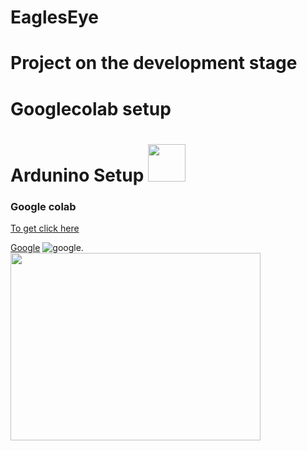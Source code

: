 # EaglesEye
# Project on the development stage
# Googlecolab setup
# Ardunino Setup <img src = "https://encrypted-tbn0.gstatic.com/images?q=tbn:ANd9GcTQd6SYOOKFKkMQLTGqQcAxgWPxlNVKT8sNAq0ePgLseMVXa5SCXF5aTFR0Ip4anzV4Tes&usqp=CAU" width="60" height="60">
###  Google colab 
[To get click here](https://colab.research.google.com)

<a href="https://www.getpostman.com/" target="_blank">Google</a>
![google](https://cdn.svgporn.com/logos/google-icon.svg). <img src = "https://miro.medium.com/max/2000/1*gl0OdcvY4lnkSB8WvOghvw.jpeg" width="400" height="300">


